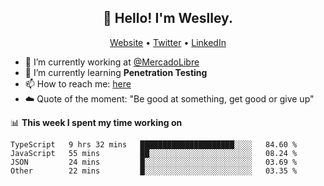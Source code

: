<h2 align="center">👋 Hello! I'm Weslley.</h2>
<p align="center">
  <a href="http://weslleyneri.com.br">Website</a> •
  <a href="https://twitter.com/Weslley_Neri">Twitter</a> •
  <a href="https://www.linkedin.com/in/weslley-neri-3658908b">LinkedIn</a>
</p>


- 🔭 I’m currently working at [@MercadoLibre](https://github.com/mercadolibre)
- 🌱 I’m currently learning **Penetration Testing**
- 📫 How to reach me: [here](mailto:weslley39@gmail.com)
- ☁️ Quote of the moment: "Be good at something, get good or give up"

📊 **This week I spent my time working on**
<!--START_SECTION:waka-->

```text
TypeScript   9 hrs 32 mins   █████████████████████░░░░   84.60 %
JavaScript   55 mins         ██░░░░░░░░░░░░░░░░░░░░░░░   08.24 %
JSON         24 mins         █░░░░░░░░░░░░░░░░░░░░░░░░   03.69 %
Other        22 mins         █░░░░░░░░░░░░░░░░░░░░░░░░   03.35 %
```

<!--END_SECTION:waka-->

<!-- Inspired by https://github.com/gruselhaus/gruselhaus -->